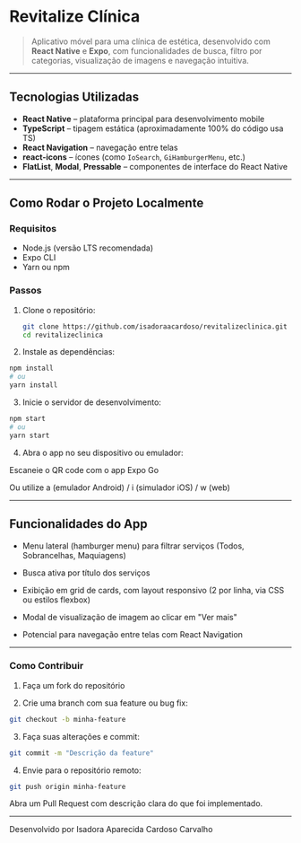 # Revitalize Clínica

> Aplicativo móvel para uma clínica de estética, desenvolvido com **React Native** e **Expo**, com funcionalidades de busca, filtro por categorias, visualização de imagens e navegação intuitiva.

---

##  Tecnologias Utilizadas

- **React Native** – plataforma principal para desenvolvimento mobile
- **TypeScript** – tipagem estática (aproximadamente 100% do código usa TS) 
- **React Navigation** – navegação entre telas
- **react-icons** – ícones (como `IoSearch`, `GiHamburgerMenu`, etc.)
- **FlatList**, **Modal**, **Pressable** – componentes de interface do React Native

---

##  Como Rodar o Projeto Localmente

### Requisitos

- Node.js (versão LTS recomendada)
- Expo CLI 
- Yarn ou npm

### Passos

1. Clone o repositório:
   ```bash
   git clone https://github.com/isadoraacardoso/revitalizeclinica.git
   cd revitalizeclinica

2. Instale as dependências:
  ```bash
  npm install
  # ou
  yarn install
 ```

3. Inicie o servidor de desenvolvimento:
  ```bash
  npm start
  # ou
  yarn start
 ```

4. Abra o app no seu dispositivo ou emulador:

Escaneie o QR code com o app Expo Go

Ou utilize a (emulador Android) / i (simulador iOS) / w (web)

---

## Funcionalidades do App

- Menu lateral (hamburger menu) para filtrar serviços (Todos, Sobrancelhas, Maquiagens)

- Busca ativa por título dos serviços

- Exibição em grid de cards, com layout responsivo (2 por linha, via CSS ou estilos flexbox)

- Modal de visualização de imagem ao clicar em "Ver mais"

- Potencial para navegação entre telas com React Navigation

---

### Como Contribuir

1. Faça um fork do repositório

2. Crie uma branch com sua feature ou bug fix:
```bash
git checkout -b minha-feature
```

3. Faça suas alterações e commit:
```bash
git commit -m "Descrição da feature"
```

4. Envie para o repositório remoto:
```bash
git push origin minha-feature
```

Abra um Pull Request com descrição clara do que foi implementado.

---

Desenvolvido por Isadora Aparecida Cardoso Carvalho
